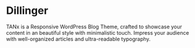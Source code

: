 # Dillinger

TANx is a Responsive WordPress Blog Theme, crafted to showcase your content in an beautiful style with minimalistic touch. Impress your audience with well-organized articles and ultra-readable typography.
